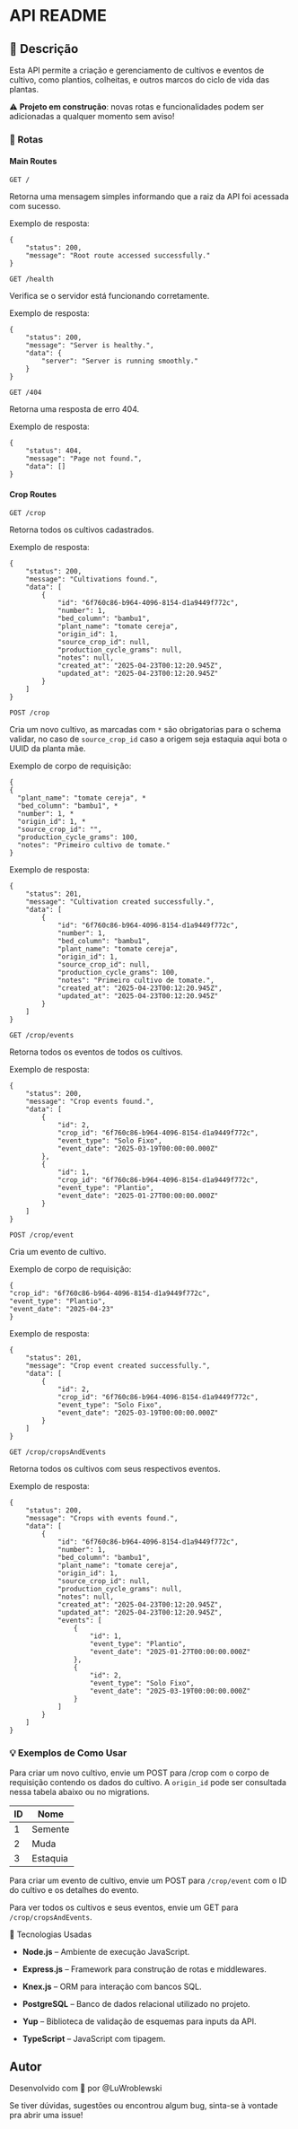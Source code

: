 # API README

## 📝 Descrição

Esta API permite a criação e gerenciamento de cultivos e eventos de cultivo, como plantios, colheitas, e outros marcos do ciclo de vida das plantas.

⚠️ **Projeto em construção**: novas rotas e funcionalidades podem ser adicionadas a qualquer momento sem aviso!

### 🌱 Rotas

#### Main Routes

`GET /`

Retorna uma mensagem simples informando que a raiz da API foi acessada com sucesso.

Exemplo de resposta:

```
{
	"status": 200,
	"message": "Root route accessed successfully."
}
```

`GET /health`

Verifica se o servidor está funcionando corretamente.

Exemplo de resposta:

```
{
	"status": 200,
	"message": "Server is healthy.",
	"data": {
		"server": "Server is running smoothly."
	}
}
```

`GET /404`

Retorna uma resposta de erro 404.

Exemplo de resposta:

```
{
	"status": 404,
	"message": "Page not found.",
	"data": []
}
```

#### Crop Routes

`GET /crop`

Retorna todos os cultivos cadastrados.

Exemplo de resposta:

```
{
	"status": 200,
	"message": "Cultivations found.",
	"data": [
		{
			"id": "6f760c86-b964-4096-8154-d1a9449f772c",
			"number": 1,
			"bed_column": "bambu1",
			"plant_name": "tomate cereja",
			"origin_id": 1,
			"source_crop_id": null,
			"production_cycle_grams": null,
			"notes": null,
			"created_at": "2025-04-23T00:12:20.945Z",
			"updated_at": "2025-04-23T00:12:20.945Z"
		}
	]
}
```

`POST /crop`

Cria um novo cultivo, as marcadas com `*` são obrigatorias para o schema validar, no caso de `source_crop_id` caso a origem seja estaquia aqui bota o UUID da planta mãe.

Exemplo de corpo de requisição:

```
{
{
  "plant_name": "tomate cereja", *
  "bed_column": "bambu1", *
  "number": 1, *
  "origin_id": 1, *
  "source_crop_id": "",
  "production_cycle_grams": 100,
  "notes": "Primeiro cultivo de tomate."
}

```

Exemplo de resposta:

```
{
	"status": 201,
	"message": "Cultivation created successfully.",
	"data": [
		{
			"id": "6f760c86-b964-4096-8154-d1a9449f772c",
			"number": 1,
			"bed_column": "bambu1",
			"plant_name": "tomate cereja",
			"origin_id": 1,
			"source_crop_id": null,
			"production_cycle_grams": 100,
			"notes": "Primeiro cultivo de tomate.",
			"created_at": "2025-04-23T00:12:20.945Z",
			"updated_at": "2025-04-23T00:12:20.945Z"
		}
	]
}
```

`GET /crop/events`

Retorna todos os eventos de todos os cultivos.

Exemplo de resposta:

```
{
	"status": 200,
	"message": "Crop events found.",
	"data": [
		{
			"id": 2,
			"crop_id": "6f760c86-b964-4096-8154-d1a9449f772c",
			"event_type": "Solo Fixo",
			"event_date": "2025-03-19T00:00:00.000Z"
		},
		{
			"id": 1,
			"crop_id": "6f760c86-b964-4096-8154-d1a9449f772c",
			"event_type": "Plantio",
			"event_date": "2025-01-27T00:00:00.000Z"
		}
	]
}
```

`POST /crop/event`

Cria um evento de cultivo.

Exemplo de corpo de requisição:

```
{
"crop_id": "6f760c86-b964-4096-8154-d1a9449f772c",
"event_type": "Plantio",
"event_date": "2025-04-23"
}
```

Exemplo de resposta:

```
{
	"status": 201,
	"message": "Crop event created successfully.",
	"data": [
		{
			"id": 2,
			"crop_id": "6f760c86-b964-4096-8154-d1a9449f772c",
			"event_type": "Solo Fixo",
			"event_date": "2025-03-19T00:00:00.000Z"
		}
	]
}
```

`GET /crop/cropsAndEvents`

Retorna todos os cultivos com seus respectivos eventos.

Exemplo de resposta:

```
{
	"status": 200,
	"message": "Crops with events found.",
	"data": [
		{
			"id": "6f760c86-b964-4096-8154-d1a9449f772c",
			"number": 1,
			"bed_column": "bambu1",
			"plant_name": "tomate cereja",
			"origin_id": 1,
			"source_crop_id": null,
			"production_cycle_grams": null,
			"notes": null,
			"created_at": "2025-04-23T00:12:20.945Z",
			"updated_at": "2025-04-23T00:12:20.945Z",
			"events": [
				{
					"id": 1,
					"event_type": "Plantio",
					"event_date": "2025-01-27T00:00:00.000Z"
				},
				{
					"id": 2,
					"event_type": "Solo Fixo",
					"event_date": "2025-03-19T00:00:00.000Z"
				}
			]
		}
	]
}
```

### 💡 Exemplos de Como Usar

Para criar um novo cultivo, envie um POST para /crop com o corpo de requisição contendo os dados do cultivo. A `origin_id` pode ser consultada nessa tabela abaixo ou no migrations.

| ID  | Nome     |
| --- | -------- |
| 1   | Semente  |
| 2   | Muda     |
| 3   | Estaquia |

Para criar um evento de cultivo, envie um POST para `/crop/event` com o ID do cultivo e os detalhes do evento.

Para ver todos os cultivos e seus eventos, envie um GET para `/crop/cropsAndEvents`.

🔧 Tecnologias Usadas

- **Node.js** – Ambiente de execução JavaScript.

- **Express.js** – Framework para construção de rotas e middlewares.

- **Knex.js** – ORM para interação com bancos SQL.

- **PostgreSQL** – Banco de dados relacional utilizado no projeto.

- **Yup** – Biblioteca de validação de esquemas para inputs da API.

- **TypeScript** – JavaScript com tipagem.

## Autor

Desenvolvido com 💚 por @LuWroblewski

Se tiver dúvidas, sugestões ou encontrou algum bug, sinta-se à vontade pra abrir uma issue!
